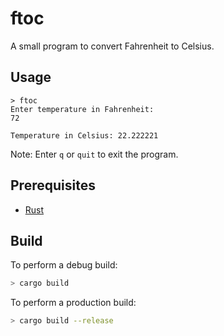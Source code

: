 # ftoc

A small program to convert Fahrenheit to Celsius.

## Usage

```
> ftoc
Enter temperature in Fahrenheit:
72

Temperature in Celsius: 22.222221
```

Note: Enter `q` or `quit` to exit the program.

## Prerequisites

* [Rust](rust-lang.org/tools/install)

## Build

To perform a debug build:

```sh
> cargo build
```

To perform a production build:

```sh
> cargo build --release
```
